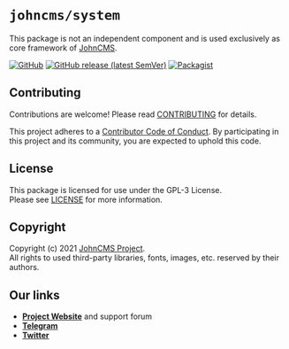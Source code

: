 # `johncms/system`
This package is not an independent component and is used exclusively as core framework of [JohnCMS](https://github.com/johncms).

[![GitHub](https://img.shields.io/github/license/johncms/system?color=green)](https://github.com/johncms/system/blob/develop/LICENSE)
[![GitHub release (latest SemVer)](https://img.shields.io/github/v/release/johncms/system)](https://github.com/johncms/system/releases)
[![Packagist](https://img.shields.io/packagist/dt/johncms/system)](https://packagist.org/packages/johncms/system)


## Contributing
Contributions are welcome! Please read [CONTRIBUTING](https://github.com/johncms/system/blob/develop/.github/CONTRIBUTING.md) for details.

This project adheres to a [Contributor Code of Conduct](https://github.com/johncms/system/blob/develop/.github/CODE_OF_CONDUCT.md).
By participating in this project and its community, you are expected to uphold this code.


## License
This package is licensed for use under the GPL-3 License.  
Please see [LICENSE](https://github.com/johncms/system/blob/develop/LICENSE) for more information.


## Copyright
Copyright (c) 2021 [JohnCMS Project](https://johncms.com).  
All rights to used third-party libraries, fonts, images, etc. reserved by their authors.


## Our links
- [**Project Website**](https://johncms.com) and support forum
- [**Telegram**](https://t.me/johncms_official)
- [**Twitter**](https://twitter.com/johncms)
